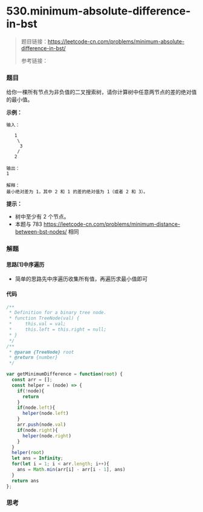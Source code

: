 # 530.minimum-absolute-difference-in-bst

> 题目链接：https://leetcode-cn.com/problems/minimum-absolute-difference-in-bst/
>
> 参考链接：

### 题目

给你一棵所有节点为非负值的二叉搜索树，请你计算树中任意两节点的差的绝对值的最小值。

**示例：**

```
输入：

   1
    \
     3
    /
   2

输出：
1

解释：
最小绝对差为 1，其中 2 和 1 的差的绝对值为 1（或者 2 和 3）。
```

**提示：**

- 树中至少有 2 个节点。
- 本题与 783 https://leetcode-cn.com/problems/minimum-distance-between-bst-nodes/ 相同



### 解题

#### 思路[1]中序遍历

* 简单的思路先中序遍历收集所有值，再遍历求最小值即可

#### 代码

```javascript
/**
 * Definition for a binary tree node.
 * function TreeNode(val) {
 *     this.val = val;
 *     this.left = this.right = null;
 * }
 */
/**
 * @param {TreeNode} root
 * @return {number}
 */

var getMinimumDifference = function(root) {
  const arr = [];
  const helper = (node) => {
    if(!node){
      return
    }
    if(node.left){
      helper(node.left)
    }
    arr.push(node.val)
    if(node.right){
      helper(node.right)
    }
  }
  helper(root)
  let ans = Infinity;
  for(let i = 1; i < arr.length; i++){
    ans = Math.min(arr[i] - arr[i - 1], ans)
  }
  return ans
};
```



### 思考

